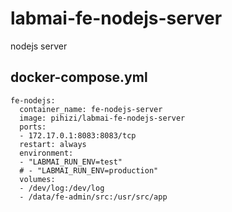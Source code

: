 # labmai-fe-nodejs-server
nodejs server

## docker-compose.yml

```
fe-nodejs:
  container_name: fe-nodejs-server
  image: pihizi/labmai-fe-nodejs-server
  ports:
  - 172.17.0.1:8083:8083/tcp
  restart: always
  environment:
  - "LABMAI_RUN_ENV=test"
  # - "LABMAI_RUN_ENV=production"
  volumes:
  - /dev/log:/dev/log
  - /data/fe-admin/src:/usr/src/app
```
